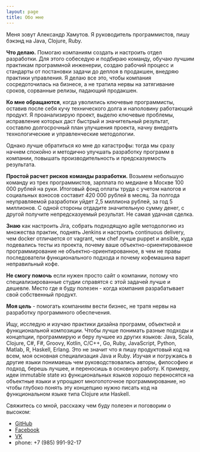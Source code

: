 ```yaml
---
layout: page
title: Обо мне
---
```


Меня зовут Александр Хамутов. Я руководитель программистов, пишу бэкэнд на Java, Clojure, Ruby.

**Что делаю.** Помогаю компаниям создать и настроить отдел разработки. Для этого собеседую и подбираю команду, обучаю лучшим практикам программной инженерии, создаю рабочий процесс и стандарты от постановки задачи до деплоя в продакшен, внедряю практики управления. Я делаю все это, чтобы компания сосредоточилась на бизнесе, а не тратила нервы на затягивание сроков, сорванные релизы, падающий продакшен.

**Ко мне обращаются**, когда уволились ключевые программисты, оставив после себя кучу технического долга и наполовину работающий продукт. Я проанализирую проект, выделю ключевые проблемы, исправление которых даст быстрый и значительный результат, составлю долгосрочный план улучшения проекта, начну внедрять технологические и управленческие методологии.

Однако лучше обратиться ко мне до катастрофы: тогда мы сразу начнем спокойно и методично улучшать разработку программ в компании, повышать производительность и предсказуемость результата. 

**Простой расчет рисков команды разработки.** Возьмем небольшую команду из трех программистов, зарплата по медиане в Москве 100 000 рублей на руки. Итоговый фонд оплаты труда с учетом налогов и социальных взносов составит 420 000 рублей в месяц. За полгода неуправляемой разработки уйдет 2,5 миллиона рублей, за год 5 миллионов. С одной стороны отдадите значительную сумму денег, с другой получите непредсказуемый результат. Не самая удачная сделка.

**Знаю** как настроить Jira, собрать подходящую agile методологию из множества практик, поднять Jenkins и настроить continuous delivery, чем docker отличается от vagrant, чем chef лучше puppet и ansible, куда подевались тесты из проекта, почему ваше объектно-ориентированное программирование не объектно-ориентированное, в чем не правы последователи функционального подхода и почему кофемашина варит неправильный кофе.

**Не смогу помочь** если нужен просто сайт о компании, потому что специализированные студии справятся с этой задачей лучше и дешевле. Место где я буду полезен - когда компания разрабатывает свой собственный продукт.

**Моя цель** - помогать компаниям вести бизнес, не тратя нервы на разработку программного обеспечения.

Ищу, исследую и изучаю практики дизайна программ, объектной и функциональной композиции. Чтобы лучше понимать разные подходы и концепции, программирую и беру лучшее из других языков: Java, Scala, Clojure, C#, F#, Groovy, Kotlin, C/C++, Go, Ruby, JavaScript, Python, Matlab, R, Haskell, Erlang. Это не значит что я пишу продуктовый код на всем, моя основная специализация Java и Ruby. Изучая и погружаясь в другие языки  понимаешь чем руководствовались авторы, философию и подход, берешь лучшее, и переносишь в основную работу. К примеру, идеи immutable state из функциональных языков хорошо переносятся на объектные языки и упрощают многопоточное программирование, но чтобы глубоко понять эту концепцию нужно писать код на функциональном языке типа Clojure или Haskell.

Свяжитесь со мной, расскажу чем буду полезен и поговорим о высоком:

* [GitHub](https://github.com/khamutov)
* [Facebook](https://www.facebook.com/khamutov)
* [VK](https://vk.com/khamutov)
* phone: +7 (985) 991-92-17
